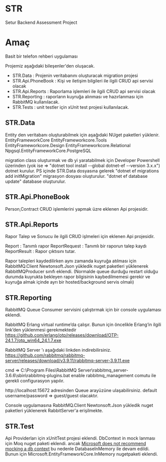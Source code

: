 # STR
Setur Backend Assessment Project
# Amaç
Basit bir telefon rehberi uygulaması

Projemiz aşağıdaki bileşenler'den oluşacak.

* STR.Data : Projenin veritabanını oluşturacak migration projesi 
* STR.Api.PhoneBook : Kişi ve iletişim bilgileri ile ilgili CRUD api servisi olacak
* STR.Api.Reports : Raporlama işlemleri ile ilgili CRUD api servisi olacak
* STR.Reporting : raporların kuyruğa alınması ve hazırlanması için RabbitMQ kullanılacak.
* STR.Tests : unit testler için xUnit test projesi kullanılacak.

## STR.Data 
Entity den veritabanı oluşturabilmek için aşağıdaki NUget paketleri yüklenir.
EntityFrameworkCore 
EntityFrameworkcore.Tools
EntityFrameworkcore.Design
EntityFrameworkcore.Relational
Npgsql.EntityFrameworkCore.PostgreSQL

migration class oluşturmak ve db yi yaratabilmek için 
Developer Powershell üzerinden (yok ise => "dotnet tool install --global dotnet-ef --version 3.x.x") dotnet kurulur.
PS içinde STR.Data dosyasına gelerek 
"dotnet ef migrations add initMigration" migrasyon dosyası oluşturulur.
"dotnet ef database update" database oluşturulur.

## STR.Api.PhoneBook

Person,Contract CRUD işlemlerini yapmak üzre eklenen Api projesidir.

## STR.Api.Reports

Rapor Talep ve Sonucu ile ilgili CRUD işlmeleri için eklenen Api projesidir.

Report : Tanımlı rapor
ReportRequest : Tanımlı bir raporun talep kaydı
ReportResult : Rapor çıktısını tutar.

Rapor talepleri kaydedilirken aynı zamanda kuyruğa atılması için 
RabbitMQ.Client
Newtonsoft.Json yükledik nuget paketleri yüklenerek RabbitMQProducer sınıfı eklendi.
(Normalde queue durduğu restart olduğu durumda kuyrukta bekleyen rapor bilgisinin kaybedilmemesi gerekir ve kuyruğa almak içinde ayrı bir hosted/background servis olmalı)

## STR.Reporting

RabbitMQ Queue Consumer servisini çalıştırmak için bir console uygulaması eklendi.

RabbitMQ Erlang virtual runtime’da çalışır. Bunun için öncelikle Erlang‘in ilgili link’den yüklenmesi gerekmektedir
https://github.com/erlang/otp/releases/download/OTP-24.1.7/otp_win64_24.1.7.exe

RabbitMQ Server 'ı aşağıdaki linkden indirebilirsiniz.
https://github.com/rabbitmq/rabbitmq-server/releases/download/v3.9.11/rabbitmq-server-3.9.11.exe

cmd => C:\Program Files\RabbitMQ Server\rabbitmq_server-3.6.6\sbin\rabbitmq-plugins.bat enable rabbitmq_management
comutu ile gerekli configurasyon yapılır.

 http://localhost:15672  adresinden Queue arayüzüne ulaşabilirsiniz. default username/password => guest/guest olacaktır.
 
Console uygulamasına 
RabbitMQ.Client
Newtonsoft.Json yükledik nuget paketleri yüklenerek RabbitServer'a erişilmekte.

## STR.Test

Api Providerları için xUnitTest projesi eklendi.
DbContext in mock lanması için Moq nuget paketi eklendi.
ancak
<a href="https://docs.microsoft.com/en-us/ef/core/testing/#unit-testing" rel="nofollow">Microsoft does not recommend mocking a db context</a>
bu nedenle  DatabaseInMemory ile devam edildi.
Bunun için Microsoft.EntityFrameworkCore.InMemory nugetpaketi eklendi.

